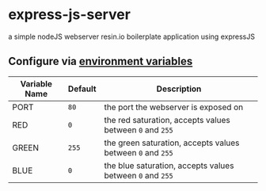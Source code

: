 # express-js-server
a simple nodeJS webserver resin.io boilerplate application using expressJS

## Configure via [environment variables](https://docs.resin.io/management/env-vars/)

Variable Name          | Default      | Description
---------------------- | ------------ | -----------------------------------------
PORT | `80` | the port the webserver is exposed on
RED | `0` | the red saturation, accepts values between `0` and `255`
GREEN | `255` | the green saturation, accepts values between `0` and `255`
BLUE | `0` | the blue saturation, accepts values between `0` and `255`
